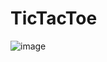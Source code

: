 # TicTacToe
![image](https://github.com/klauseen/TicTacToe/assets/134730407/1546282c-d172-458c-a58b-5d6f6cd8ac3e)



